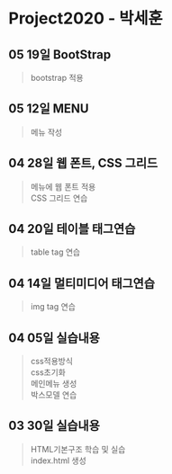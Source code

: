 # Project2020 - 박세훈

 ## 05 19일 BootStrap
 > bootstrap 적용<br>

 ## 05 12일 MENU
 > 메뉴 작성<br>
 
 ## 04 28일 웹 폰트, CSS 그리드
 > 메뉴에 웹 폰트 적용<br>
 CSS 그리드 연습<br>

  ## 04 20일 테이블 태그연습
 > table tag 연습<br>

 ## 04 14일 멀티미디어 태그연습
 > img tag 연습<br>

 ## 04 05일 실습내용
 >css적용방식 <br>
 css초기화 <br>
 메인메뉴 생성 <br>
 박스모델 연습 <br>

 ## 03 30일 실습내용
> HTML기본구조 학습 및 실습 <br>
index.html 생성
